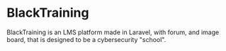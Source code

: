 # BlackTraining

BlackTraining is an LMS platform made in Laravel, with forum, and image board, that is designed to be a cybersecurity "school".
